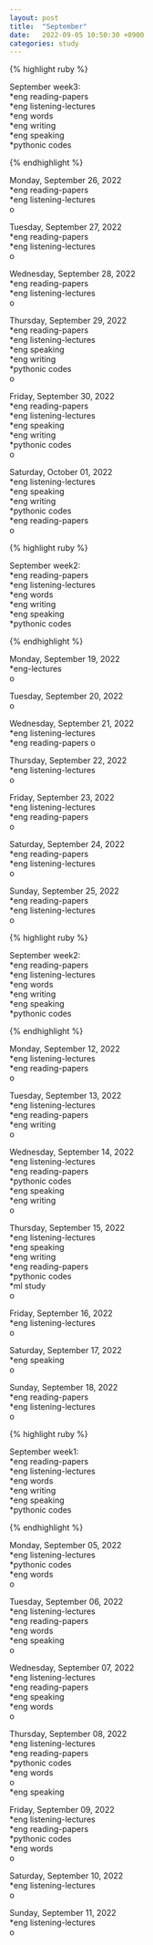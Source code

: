 ```yaml
---
layout: post
title:  "September"
date:   2022-09-05 10:50:30 +0900
categories: study
---
```






{% highlight ruby %}


September week3:  
*eng reading-papers  
*eng listening-lectures      
*eng words  
*eng writing  
*eng speaking  
*pythonic codes  


{% endhighlight %}  



Monday, September 26, 2022     
*eng reading-papers  
*eng listening-lectures  
o  


Tuesday, September 27, 2022  
*eng reading-papers  
*eng listening-lectures  
o  


Wednesday, September 28, 2022  
*eng reading-papers  
*eng listening-lectures  
o  


Thursday, September 29, 2022  
*eng reading-papers  
*eng listening-lectures  
*eng speaking  
*eng writing  
*pythonic codes  
o  


Friday, September 30, 2022   
*eng reading-papers  
*eng listening-lectures  
*eng speaking  
*eng writing  
*pythonic codes  
o  


Saturday, October 01, 2022  
*eng listening-lectures  
*eng speaking  
*eng writing  
*pythonic codes  
*eng reading-papers  
o  

{% highlight ruby %}


September week2:  
*eng reading-papers  
*eng listening-lectures      
*eng words  
*eng writing  
*eng speaking  
*pythonic codes  


{% endhighlight %}  



Monday, September 19, 2022     
*eng-lectures  
o  


Tuesday, September 20, 2022  
o  


Wednesday, September 21, 2022  
*eng listening-lectures  
*eng reading-papers
o  


Thursday, September 22, 2022  
*eng listening-lectures  
o  


Friday, September 23, 2022  
*eng listening-lectures  
*eng reading-papers  
o  


Saturday, September 24, 2022  
*eng reading-papers  
*eng listening-lectures  
o  


Sunday, September 25, 2022  
*eng reading-papers  
*eng listening-lectures  
o  



{% highlight ruby %}


September week2:  
*eng reading-papers  
*eng listening-lectures      
*eng words  
*eng writing  
*eng speaking  
*pythonic codes  


{% endhighlight %}  



Monday, September 12, 2022     
*eng listening-lectures  
*eng reading-papers  
o  


Tuesday, September 13, 2022     
*eng listening-lectures  
*eng reading-papers  
*eng writing  
o  


Wednesday, September 14, 2022     
*eng listening-lectures  
*eng reading-papers  
*pythonic codes  
*eng speaking  
*eng writing  
o  


Thursday, September 15, 2022     
*eng listening-lectures  
*eng speaking  
*eng writing  
*eng reading-papers  
*pythonic codes  
*ml study  
o  


Friday, September 16, 2022     
*eng listening-lectures  
o  


Saturday, September 17, 2022     
*eng speaking  
o  


Sunday, September 18, 2022     
*eng reading-papers  
*eng listening-lectures  
o  







{% highlight ruby %}


September week1:  
*eng reading-papers  
*eng listening-lectures      
*eng words  
*eng writing  
*eng speaking  
*pythonic codes  

{% endhighlight %}  



Monday, September 05, 2022     
*eng listening-lectures  
*pythonic codes  
*eng words  
o  


Tuesday, September 06, 2022     
*eng listening-lectures  
*eng reading-papers   
*eng words  
*eng speaking  
o  


Wednesday, September 07, 2022     
*eng listening-lectures  
*eng reading-papers  
*eng speaking  
*eng words  
o  


Thursday, September 08, 2022     
*eng listening-lectures  
*eng reading-papers  
*pythonic codes  
*eng words  
o  
*eng speaking  


Friday, September 09, 2022     
*eng listening-lectures  
*eng reading-papers  
*pythonic codes  
*eng words  
o  


Saturday, September 10, 2022     
*eng listening-lectures  
o  


Sunday, September 11, 2022     
*eng listening-lectures  
o  

